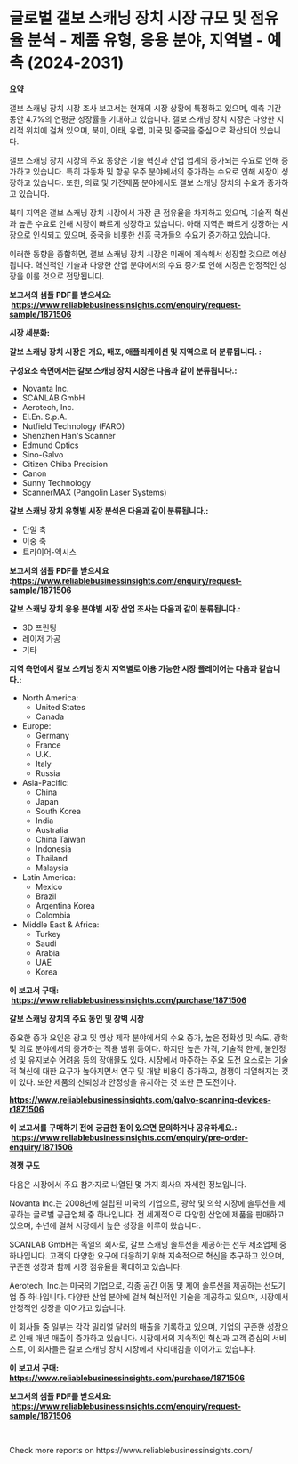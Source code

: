 <p><h1>글로벌 갤보 스캐닝 장치 시장 규모 및 점유율 분석 - 제품 유형, 응용 분야, 지역별 - 예측 (2024-2031)</h1></p><p><strong>요약</strong></p>
<p><p>갤보 스캐닝 장치 시장 조사 보고서는 현재의 시장 상황에 특정하고 있으며, 예측 기간 동안 4.7%의 연평균 성장률을 기대하고 있습니다. 갤보 스캐닝 장치 시장은 다양한 지리적 위치에 걸쳐 있으며, 북미, 아태, 유럽, 미국 및 중국을 중심으로 확산되어 있습니다.</p><p>갤보 스캐닝 장치 시장의 주요 동향은 기술 혁신과 산업 업계의 증가되는 수요로 인해 증가하고 있습니다. 특히 자동차 및 항공 우주 분야에서의 증가하는 수요로 인해 시장이 성장하고 있습니다. 또한, 의료 및 가전제품 분야에서도 갤보 스캐닝 장치의 수요가 증가하고 있습니다.</p><p>북미 지역은 갤보 스캐닝 장치 시장에서 가장 큰 점유율을 차지하고 있으며, 기술적 혁신과 높은 수요로 인해 시장이 빠르게 성장하고 있습니다. 아태 지역은 빠르게 성장하는 시장으로 인식되고 있으며, 중국을 비롯한 신흥 국가들의 수요가 증가하고 있습니다.</p><p>이러한 동향을 종합하면, 갤보 스캐닝 장치 시장은 미래에 계속해서 성장할 것으로 예상됩니다. 혁신적인 기술과 다양한 산업 분야에서의 수요 증가로 인해 시장은 안정적인 성장을 이룰 것으로 전망됩니다.</p></p>
<p><strong>보고서의 샘플 PDF를 받으세요: &nbsp;<a href="https://www.reliablebusinessinsights.com/enquiry/request-sample/1871506">https://www.reliablebusinessinsights.com/enquiry/request-sample/1871506</a></strong></p>
<p><strong>시장 세분화:</strong></p>
<p><strong> 갈보 스캐닝 장치 시장은 개요, 배포, 애플리케이션 및 지역으로 더 분류됩니다. :</strong></p>
<p><strong>구성요소 측면에서는 갈보 스캐닝 장치 시장은 다음과 같이 분류됩니다.:</strong></p>
<p><ul><li>Novanta Inc.</li><li>SCANLAB GmbH</li><li>Aerotech, Inc.</li><li>El.En. S.p.A.</li><li>Nutfield Technology (FARO)</li><li>Shenzhen Han's Scanner</li><li>Edmund Optics</li><li>Sino-Galvo</li><li>Citizen Chiba Precision</li><li>Canon</li><li>Sunny Technology</li><li>ScannerMAX (Pangolin Laser Systems)</li></ul></p>
<p><strong> 갈보 스캐닝 장치 유형별 시장 분석은 다음과 같이 분류됩니다.:</strong></p>
<p><ul><li>단일 축</li><li>이중 축</li><li>트라이어-액시스</li></ul></p>
<p><strong>보고서의 샘플 PDF를 받으세요 :<a href="https://www.reliablebusinessinsights.com/enquiry/request-sample/1871506">https://www.reliablebusinessinsights.com/enquiry/request-sample/1871506</a></strong></p>
<p><strong> 갈보 스캐닝 장치 응용 분야별 시장 산업 조사는 다음과 같이 분류됩니다.:</strong></p>
<p><ul><li>3D 프린팅</li><li>레이저 가공</li><li>기타</li></ul></p>
<p><strong>지역 측면에서 갈보 스캐닝 장치 지역별로 이용 가능한 시장 플레이어는 다음과 같습니다.:</strong></p>
<p><ul>
    <li>
        North America:
        <ul>
            <li>United States</li>
            <li>Canada</li>
        </ul>
    </li>
    <li>
        Europe:
        <ul>
            <li>Germany</li>
            <li>France</li>
            <li>U.K.</li>
            <li>Italy</li>
            <li>Russia</li>
        </ul>
    </li>
    <li>
        Asia-Pacific:
        <ul>
            <li>China</li>
            <li>Japan</li>
            <li>South Korea</li>
            <li>India</li>
            <li>Australia</li>
            <li>China Taiwan</li>
            <li>Indonesia</li>
            <li>Thailand</li>
            <li>Malaysia</li>
        </ul>
    </li>
    <li>
        Latin America:
        <ul>
            <li>Mexico</li>
            <li>Brazil</li>
            <li>Argentina Korea</li>
            <li>Colombia</li>
        </ul>
    </li>
    <li>
        Middle East & Africa:
        <ul>
            <li>Turkey</li>
            <li>Saudi</li>
            <li>Arabia</li>
            <li>UAE</li>
            <li>Korea</li>
        </ul>
    </li>
    </ul></p>
<p><strong>이 보고서 구매: &nbsp;<a href="https://www.reliablebusinessinsights.com/purchase/1871506">https://www.reliablebusinessinsights.com/purchase/1871506</a></strong></p>
<p><strong>갈보 스캐닝 장치의 주요 동인 및 장벽 시장</strong></p>
<p><p>중요한 증가 요인은 광고 및 영상 제작 분야에서의 수요 증가, 높은 정확성 및 속도, 광학 및 의료 분야에서의 증가하는 적용 범위 등이다. 하지만 높은 가격, 기술적 한계, 불안정성 및 유지보수 어려움 등의 장애물도 있다. 시장에서 마주하는 주요 도전 요소로는 기술적 혁신에 대한 요구가 높아지면서 연구 및 개발 비용이 증가하고, 경쟁이 치열해지는 것이 있다. 또한 제품의 신뢰성과 안정성을 유지하는 것 또한 큰 도전이다.</p></p>
<p><strong><a href="https://www.reliablebusinessinsights.com/galvo-scanning-devices-r1871506">https://www.reliablebusinessinsights.com/galvo-scanning-devices-r1871506</a></strong></p>
<p><strong>이 보고서를 구매하기 전에 궁금한 점이 있으면 문의하거나 공유하세요.: &nbsp;<a href="https://www.reliablebusinessinsights.com/enquiry/pre-order-enquiry/1871506">https://www.reliablebusinessinsights.com/enquiry/pre-order-enquiry/1871506</a></strong></p>
<p><strong>경쟁 구도</strong></p>
<p><p>다음은 시장에서 주요 참가자로 나열된 몇 가지 회사의 자세한 정보입니다.</p><p>Novanta Inc.는 2008년에 설립된 미국의 기업으로, 광학 및 의학 시장에 솔루션을 제공하는 글로벌 공급업체 중 하나입니다. 전 세계적으로 다양한 산업에 제품을 판매하고 있으며, 수년에 걸쳐 시장에서 높은 성장을 이루어 왔습니다.</p><p>SCANLAB GmbH는 독일의 회사로, 갈보 스캐닝 솔루션을 제공하는 선두 제조업체 중 하나입니다. 고객의 다양한 요구에 대응하기 위해 지속적으로 혁신을 추구하고 있으며, 꾸준한 성장과 함께 시장 점유율을 확대하고 있습니다.</p><p>Aerotech, Inc.는 미국의 기업으로, 각종 공간 이동 및 제어 솔루션을 제공하는 선도기업 중 하나입니다. 다양한 산업 분야에 걸쳐 혁신적인 기술을 제공하고 있으며, 시장에서 안정적인 성장을 이어가고 있습니다.</p><p>이 회사들 중 일부는 각각 밀리얼 달러의 매출을 기록하고 있으며, 기업의 꾸준한 성장으로 인해 매년 매출이 증가하고 있습니다. 시장에서의 지속적인 혁신과 고객 중심의 서비스로, 이 회사들은 갈보 스캐닝 장치 시장에서 자리매김을 이어가고 있습니다.</p></p>
<p><strong>이 보고서 구매: &nbsp; <a href="https://www.reliablebusinessinsights.com/purchase/1871506">https://www.reliablebusinessinsights.com/purchase/1871506</a></strong></p>
<p><strong>보고서의 샘플 PDF를 받으세요: &nbsp;<a href="https://www.reliablebusinessinsights.com/enquiry/request-sample/1871506">https://www.reliablebusinessinsights.com/enquiry/request-sample/1871506</a></strong><strong></strong></p>
<p>&nbsp;</p>
<p>Check more reports on https://www.reliablebusinessinsights.com/</p>